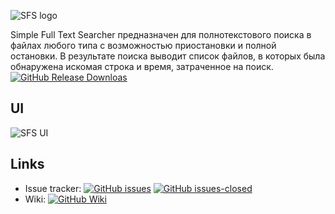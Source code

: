 ![SFS logo](https://raw.githubusercontent.com/unchase/SimpleFullTextSearcher/master/images/sfs_logo.png) 

Simple Full Text Searcher предназначен для полнотекстового поиска в файлах любого типа с возможностью приостановки и полной остановки. В результате поиска выводит список файлов, в которых была обнаружена искомая строка и время, затраченное на поиск. [![GitHub Release Downloas](https://img.shields.io/github/downloads/unchase/SimpleFullTextSearcher/total.svg?maxAge=86400&&style=flat-square)](https://github.com/unchase/SimpleFullTextSearcher/releases/latest)

## UI

![SFS UI](https://raw.githubusercontent.com/unchase/SimpleFullTextSearcher/master/images/sfs.gif) 

## Links
* Issue tracker: [![GitHub issues](https://img.shields.io/github/issues/unchase/simplefulltextsearcher/shields.svg?style=flat-square)](https://github.com/unchase/simplefulltextsearcher/issues) [![GitHub issues-closed](https://img.shields.io/github/issues-closed/unchase/simplefulltextsearcher.svg?style=flat-square)](https://GitHub.com/unchase/simplefulltextsearcher/issues?q=is%3Aissue+is%3Aclosed)
* Wiki: [![GitHub Wiki](https://img.shields.io/badge/Wiki-go-blue.svg?style=flat-square)](https://github.com/unchase/simplefulltextsearcher/wiki)
